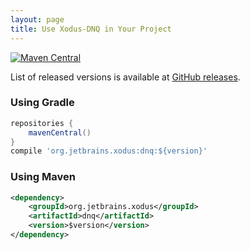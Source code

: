 ```yaml
---
layout: page
title: Use Xodus-DNQ in Your Project
---
```


[![Maven Central](https://maven-badges.herokuapp.com/maven-central/org.jetbrains.xodus/dnq/badge.svg)](https://maven-badges.herokuapp.com/maven-central/org.jetbrains.xodus/dnq)

List of released versions is available at [GitHub releases](https://github.com/JetBrains/xodus-dnq/releases).

### Using Gradle

```groovy
repositories {
    mavenCentral()
}
compile 'org.jetbrains.xodus:dnq:${version}'
```

### Using Maven

```xml
<dependency>
    <groupId>org.jetbrains.xodus</groupId>
    <artifactId>dnq</artifactId>
    <version>$version</version>
</dependency>
```
